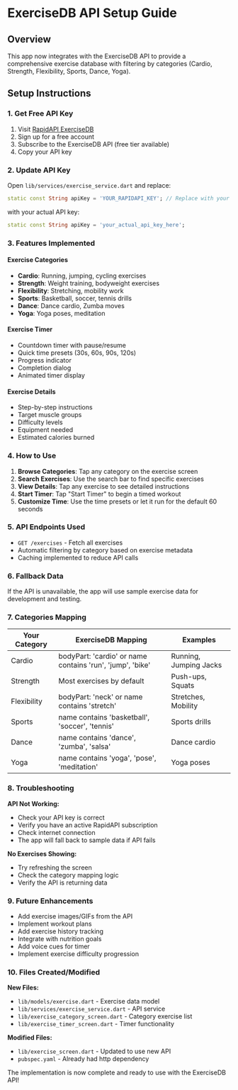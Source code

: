 # ExerciseDB API Setup Guide

## Overview
This app now integrates with the ExerciseDB API to provide a comprehensive exercise database with filtering by categories (Cardio, Strength, Flexibility, Sports, Dance, Yoga).

## Setup Instructions

### 1. Get Free API Key
1. Visit [RapidAPI ExerciseDB](https://rapidapi.com/justin-WFnsXH_t6/api/exercisedb/)
2. Sign up for a free account
3. Subscribe to the ExerciseDB API (free tier available)
4. Copy your API key

### 2. Update API Key
Open `lib/services/exercise_service.dart` and replace:
```dart
static const String apiKey = 'YOUR_RAPIDAPI_KEY'; // Replace with your API key
```
with your actual API key:
```dart
static const String apiKey = 'your_actual_api_key_here';
```

### 3. Features Implemented

#### Exercise Categories
- **Cardio**: Running, jumping, cycling exercises
- **Strength**: Weight training, bodyweight exercises
- **Flexibility**: Stretching, mobility work
- **Sports**: Basketball, soccer, tennis drills
- **Dance**: Dance cardio, Zumba moves
- **Yoga**: Yoga poses, meditation

#### Exercise Timer
- Countdown timer with pause/resume
- Quick time presets (30s, 60s, 90s, 120s)
- Progress indicator
- Completion dialog
- Animated timer display

#### Exercise Details
- Step-by-step instructions
- Target muscle groups
- Difficulty levels
- Equipment needed
- Estimated calories burned

### 4. How to Use

1. **Browse Categories**: Tap any category on the exercise screen
2. **Search Exercises**: Use the search bar to find specific exercises
3. **View Details**: Tap any exercise to see detailed instructions
4. **Start Timer**: Tap "Start Timer" to begin a timed workout
5. **Customize Time**: Use the time presets or let it run for the default 60 seconds

### 5. API Endpoints Used

- `GET /exercises` - Fetch all exercises
- Automatic filtering by category based on exercise metadata
- Caching implemented to reduce API calls

### 6. Fallback Data
If the API is unavailable, the app will use sample exercise data for development and testing.

### 7. Categories Mapping

| Your Category | ExerciseDB Mapping | Examples |
|---------------|-------------------|----------|
| Cardio | bodyPart: 'cardio' or name contains 'run', 'jump', 'bike' | Running, Jumping Jacks |
| Strength | Most exercises by default | Push-ups, Squats |
| Flexibility | bodyPart: 'neck' or name contains 'stretch' | Stretches, Mobility |
| Sports | name contains 'basketball', 'soccer', 'tennis' | Sports drills |
| Dance | name contains 'dance', 'zumba', 'salsa' | Dance cardio |
| Yoga | name contains 'yoga', 'pose', 'meditation' | Yoga poses |

### 8. Troubleshooting

**API Not Working:**
- Check your API key is correct
- Verify you have an active RapidAPI subscription
- Check internet connection
- The app will fall back to sample data if API fails

**No Exercises Showing:**
- Try refreshing the screen
- Check the category mapping logic
- Verify the API is returning data

### 9. Future Enhancements

- Add exercise images/GIFs from the API
- Implement workout plans
- Add exercise history tracking
- Integrate with nutrition goals
- Add voice cues for timer
- Implement exercise difficulty progression

### 10. Files Created/Modified

**New Files:**
- `lib/models/exercise.dart` - Exercise data model
- `lib/services/exercise_service.dart` - API service
- `lib/exercise_category_screen.dart` - Category exercise list
- `lib/exercise_timer_screen.dart` - Timer functionality

**Modified Files:**
- `lib/exercise_screen.dart` - Updated to use new API
- `pubspec.yaml` - Already had http dependency

The implementation is now complete and ready to use with the ExerciseDB API! 